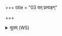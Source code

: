 +++
title = "03 यत् प्रत्यङ्ग्"

+++
<details><summary>मूलम् (WS)</summary>

यत् प्रत्यङ्ग् आसीनो निर्वपति वरुणायाप्सुषदे चा वृश्चते ॥ ३ ॥ `  
यदुदङ्ग् आसीनो निर्वपति सोमाय च राज्ञे सप्तऋषिभ्यश्चा वृश्चते॥ ४ ॥  
यदुपस्थं कृत्वासीनो निर्वपति भूमये चाग्नये चा वृश्चते ॥ ५ ॥
</details>
